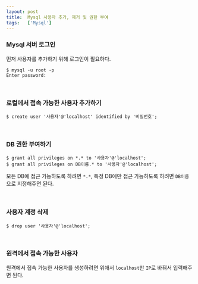 ```yaml
---
layout: post
title:  Mysql 사용자 추가, 제거 및 권한 부여
tags:   ['Mysql']
---
```


### Mysql 서버 로그인  

먼저 사용자를 추가하기 위해 로그인이 필요하다.  

```
$ mysql -u root -p
Enter password:
```  

<br/>  

### 로컬에서 접속 가능한 사용자 추가하기  

```
$ create user '사용자'@'localhost' identified by '비밀번호';
```

<br/>  

### DB 권한 부여하기  

```
$ grant all privileges on *.* to '사용자'@'localhost';
$ grant all privileges on DB이름.* to '사용자'@'localhost';
```

모든 DB에 접근 가능하도록 하려면 `*.*`, 특정 DB에만 접근 가능하도록 하려면 `DB이름`으로 지정해주면 된다.  

<br/>  

### 사용자 계정 삭제  

```
$ drop user '사용자'@'localhost';
```  

<br/>  

### 원격에서 접속 가능한 사용자

원격에서 접속 가능한 사용자를 생성하려면 위애서 `localhost`만 `IP`로 바꿔서 입력해주면 된다.  
